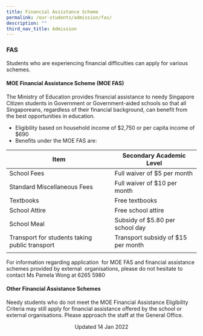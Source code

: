 ```yaml
---
title: Financial Assistance Scheme
permalink: /our-students/admission/fas/
description: ""
third_nav_title: Admission
---
```



### FAS

Students who are experiencing financial difficulties can apply for various schemes.

#### MOE Financial Assistance Scheme (MOE FAS)

The Ministry of Education provides financial assistance to needy Singapore Citizen students in Government or Government-aided schools so that all Singaporeans, regardless of their financial background, can benefit from the best opportunities in education.
* Eligibility based on household income of $2,750 or per capita income of $690
* Benefits under the MOE FAS are:

| Item | Secondary Academic Level |
|---|---|
| School Fees | Full waiver of $5 per month |
| Standard Miscellaneous Fees | Full waiver of $10 per month |
| Textbooks | Free textbooks |
| School Attire | Free school attire |
| School Meal  | Subsidy of $5.80 per school day  |
| Transport for students taking public transport | Transport subsidy of $15 per month |
| | |

For information regarding application  for MOE FAS and financial assistance schemes provided by external  organisations, please do not hesitate to contact Ms Pamela Wong at 6265 5980

#### Other Financial Assistance Schemes

Needy students who do not meet the MOE Financial Assistance Eligibility Criteria may still apply for financial assistance offered by the school or external organisations. Please approach the staff at the General Office.

<center> Updated 14 Jan 2022 </center>